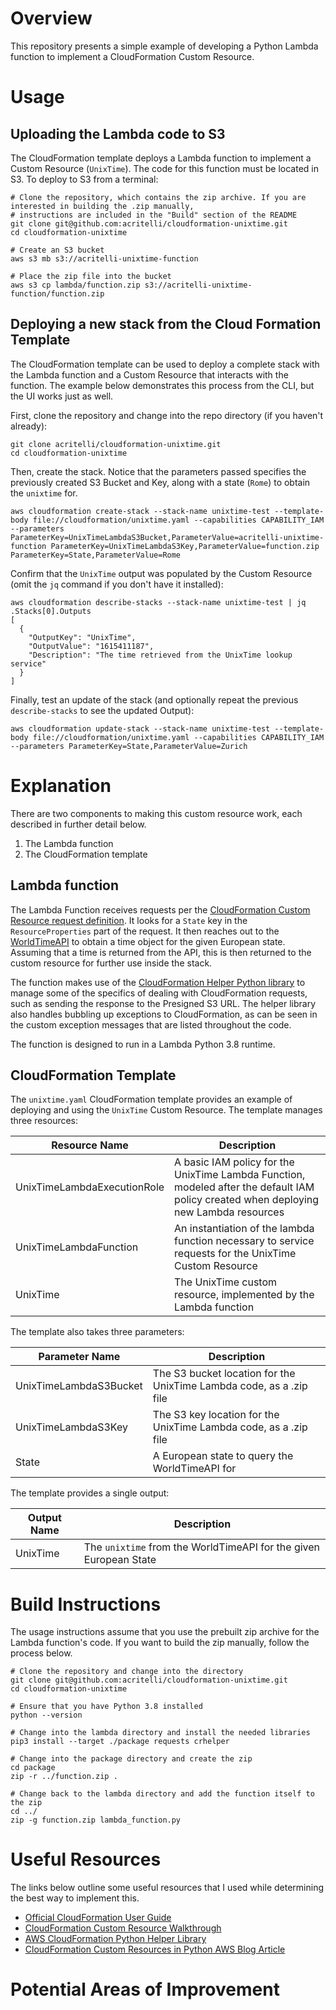 # Overview

This repository presents a simple example of developing a Python Lambda function to implement a CloudFormation Custom Resource.

# Usage

## Uploading the Lambda code to S3

The CloudFormation template deploys a Lambda function to implement a Custom Resource (`UnixTime`). The code for this function must be located in S3. To deploy to S3 from a terminal:

```
# Clone the repository, which contains the zip archive. If you are interested in building the .zip manually, 
# instructions are included in the "Build" section of the README
git clone git@github.com:acritelli/cloudformation-unixtime.git
cd cloudformation-unixtime

# Create an S3 bucket
aws s3 mb s3://acritelli-unixtime-function

# Place the zip file into the bucket
aws s3 cp lambda/function.zip s3://acritelli-unixtime-function/function.zip
```

## Deploying a new stack from the Cloud Formation Template

The CloudFormation template can be used to deploy a complete stack with the Lambda function and a Custom Resource that interacts with the function. The example below demonstrates this process from the CLI, but the UI works just as well.

First, clone the repository and change into the repo directory (if you haven't already):

```
git clone acritelli/cloudformation-unixtime.git
cd cloudformation-unixtime
```

Then, create the stack. Notice that the parameters passed specifies the previously created  S3 Bucket and Key, along with a state (`Rome`) to obtain the `unixtime` for.

```
aws cloudformation create-stack --stack-name unixtime-test --template-body file://cloudformation/unixtime.yaml --capabilities CAPABILITY_IAM --parameters ParameterKey=UnixTimeLambdaS3Bucket,ParameterValue=acritelli-unixtime-function ParameterKey=UnixTimeLambdaS3Key,ParameterValue=function.zip ParameterKey=State,ParameterValue=Rome
```

Confirm that the `UnixTime` output was populated by the Custom Resource (omit the `jq` command if you don't have it installed):

```
aws cloudformation describe-stacks --stack-name unixtime-test | jq .Stacks[0].Outputs
[
  {
    "OutputKey": "UnixTime",
    "OutputValue": "1615411187",
    "Description": "The time retrieved from the UnixTime lookup service"
  }
]
```

Finally, test an update of the stack (and optionally repeat the previous `describe-stacks` to see the updated Output):

```
aws cloudformation update-stack --stack-name unixtime-test --template-body file://cloudformation/unixtime.yaml --capabilities CAPABILITY_IAM --parameters ParameterKey=State,ParameterValue=Zurich
```

# Explanation

There are two components to making this custom resource work, each described in further detail below.

1. The Lambda function
2. The CloudFormation template

## Lambda function

The Lambda Function receives requests per the [CloudFormation Custom Resource request definition](https://docs.aws.amazon.com/AWSCloudFormation/latest/UserGuide/crpg-ref-requests.html). It looks for a `State` key in the `ResourceProperties` part of the request. It then reaches out to the [WorldTimeAPI](https://worldtimeapi.org/) to obtain a time object for the given European state. Assuming that a time is returned from the API, this is then returned to the custom resource for further use inside the stack.

The function makes use of the [CloudFormation Helper Python library](https://github.com/aws-cloudformation/custom-resource-helper) to manage some of the specifics of dealing with CloudFormation requests, such as sending the response to the Presigned S3 URL. The helper library also handles bubbling up exceptions to CloudFormation, as can be seen in the custom exception messages that are listed throughout the code.

The function is designed to run in a Lambda Python 3.8 runtime.

## CloudFormation Template

The `unixtime.yaml` CloudFormation template provides an example of deploying and using the `UnixTime` Custom Resource. The template manages three resources:

|        Resource Name        |                                                              Description                                                              |
| --------------------------- | ------------------------------------------------------------------------------------------------------------------------------------- |
| UnixTimeLambdaExecutionRole | A basic IAM policy for the UnixTime Lambda Function, modeled after the default IAM policy created when deploying new Lambda resources |
| UnixTimeLambdaFunction      | An instantiation of the lambda function necessary to service requests for the UnixTime Custom Resource                                |
| UnixTime                    | The UnixTime custom resource, implemented by the Lambda function                                                                      |

The template also takes three parameters:

|     Parameter Name     |                             Description                             |
| ---------------------- | ------------------------------------------------------------------- |
| UnixTimeLambdaS3Bucket | The S3 bucket location for the UnixTime Lambda code, as a .zip file |
| UnixTimeLambdaS3Key    | The S3 key location for the UnixTime Lambda code, as a .zip file    |
| State                  | A European state to query the WorldTimeAPI for                      |

The template provides a single output:

| Output Name |                            Description                            |
| ----------- | ----------------------------------------------------------------- |
| UnixTime    | The `unixtime` from the WorldTimeAPI for the given European State |


# Build Instructions

The usage instructions assume that you use the prebuilt zip archive for the Lambda function's code. If you want to build the zip manually, follow the process below.

```
# Clone the repository and change into the directory
git clone git@github.com:acritelli/cloudformation-unixtime.git
cd cloudformation-unixtime

# Ensure that you have Python 3.8 installed
python --version

# Change into the lambda directory and install the needed libraries
pip3 install --target ./package requests crhelper

# Change into the package directory and create the zip
cd package
zip -r ../function.zip .

# Change back to the lambda directory and add the function itself to the zip
cd ../
zip -g function.zip lambda_function.py
```

# Useful Resources

The links below outline some useful resources that I used while determining the best way to implement this.

* [Official CloudFormation User Guide](https://docs.aws.amazon.com/AWSCloudFormation/latest/UserGuide/Welcome.html)
* [CloudFormation Custom Resource Walkthrough](https://docs.aws.amazon.com/AWSCloudFormation/latest/UserGuide/walkthrough-custom-resources-lambda-lookup-amiids.html)
* [AWS CloudFormation Python Helper Library](https://github.com/aws-cloudformation/custom-resource-helper)
* [CloudFormation Custom Resources in Python AWS Blog Article](https://aws.amazon.com/blogs/infrastructure-and-automation/aws-cloudformation-custom-resource-creation-with-python-aws-lambda-and-crhelper/)


# Potential Areas of Improvement

